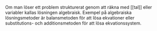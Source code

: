 Om man löser ett problem strukturerat genom att räkna med [[tal]] eller variabler kallas lösningen algebraisk. Exempel på algebraiska lösningsmetoder är balansmetoden för att lösa ekvationer eller substitutions- och additionsmetoden för att lösa ekvationssystem.
